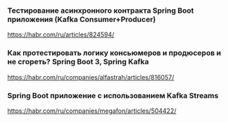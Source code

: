 ### Тестирование асинхронного контракта Spring Boot приложения (Kafka Consumer+Producer)
https://habr.com/ru/articles/824594/


### Как протестировать логику консьюмеров и продюсеров и не сгореть? Spring Boot 3, Spring Kafka
https://habr.com/ru/companies/alfastrah/articles/816057/

### Spring Boot приложение с использованием Kafka Streams
https://habr.com/ru/companies/megafon/articles/504422/


